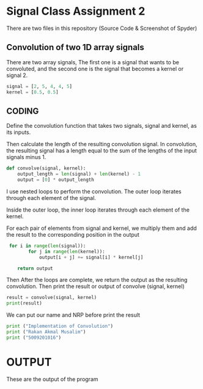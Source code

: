# Signal Class Assignment 2

There are two files in this repository (Source Code & Screenshot of Spyder) 

## Convolution of two 1D array signals 

There are two array signals, The first one is a signal that wants to be convoluted, and the second one is the signal that becomes a kernel or signal 2.

```python
signal = [2, 5, 4, 4, 5]
kernel = [0.5, 0.5]
```

## CODING

Define the convolution function that takes two signals, signal and kernel, as its inputs. 

Then calculate the length of the resulting convolution signal. In convolution, the resulting signal has a length equal to the sum of the lengths of the input signals minus 1.

```python
def convolve(signal, kernel):
    output_length = len(signal) + len(kernel) - 1
    output = [0] * output_length
```
I use nested loops to perform the convolution. The outer loop iterates through each element of the signal.

Inside the outer loop, the inner loop iterates through each element of the kernel.

For each pair of elements from signal and kernel, we multiply them and add the result to the corresponding position in the output 
```python
 for i in range(len(signal)):
        for j in range(len(kernel)):
            output[i + j] += signal[i] * kernel[j]

    return output
```
Then After the loops are complete, we return the output as the resulting convolution. Then print the result or output of convolve (signal, kernel)

```python
result = convolve(signal, kernel)
print(result) 
```

We can put our name and NRP before print the result 
```python
print ("Implementation of Convolution")
print ("Rakan Akmal Musalim")
print ("5009201016")
```

# OUTPUT
These are the output of the program 


